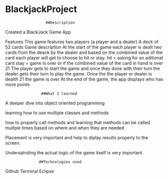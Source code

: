 # BlackjackProject

					  ##Description

Created a BlackJack Game App 

Features
		This game features two players (a player and a dealer)
		A deck of 52 cards 
Game description
At the start of the game each player is dealt two cards from the deack by the dealer and based on the combined value of the card
each player will get to choose to hit or stay. 
	hit = asking for an aditional card 
	stay = game is over or if the combined value of the card in hand is over 21
The player gets to start the game and once they done with their turn the dealer gets their turn to play the game.
Once the  the player or dealer is dealth 21 the game is over 
At the end of the game, the app displays who has more points 

					##What I learned 

A deeper dive into object oriented programming

learning how to use multiple classes and methods 

how to properly call methods and learning that methods can be called multple times based on where and when they are needed

Placement is very important and help to diplay results properly to the screen.

Undersatnding the actual logic of the game itself is very important. 


				   ##Technologies used 

Github
Terminal
Eclipse